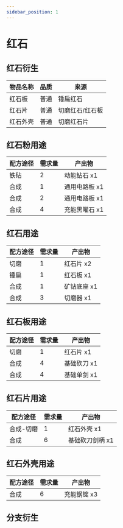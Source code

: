 ```yaml
---
sidebar_position: 1
---
```


# 红石

红石衍生
---

| 物品名称 | 品质 | 来源 |
| - | - | - |
| 红石板 | 普通 | 锤扁红石 |
| 红石片 | 普通 | 切磨红石/红石板 |
| 红石外壳 | 普通 | 切磨红石片 |

红石粉用途
---

| 配方途径 | 需求量 | 产出物 |
| - | - | - |
| 铁砧 | 2 | 动能钻石 x1 |
| 合成 | 1 | 通用电路板 x1 |
| 合成 | 2 | 通用电路板 x1 |
| 合成 | 4 | 充能黑曜石 x1 |


红石用途
---

| 配方途径 | 需求量 | 产出物 |
| - | - | - |
| 切磨 | 1 | 红石片 x2 |
| 锤扁 | 1 | 红石板 x1 |
| 合成 | 1 | 矿钻底座 x1 |
| 合成 | 3 | 切磨器 x1 |

红石板用途
---

| 配方途径 | 需求量 | 产出物 |
| - | - | - |
| 切磨 | 1 | 红石片 x1 |
| 合成 | 4 | 基础砍刀 x1 |
| 合成 | 4 | 基础单剑 x1 |

红石片用途
---

| 配方途径 | 需求量 | 产出物 |
| - | - | - |
| 合成-切磨 | 1 | 红石外壳 x1 |
| 合成 | 6 | 基础砍刀剑柄 x1 |


红石外壳用途
---

| 配方途径 | 需求量 | 产出物 |
| - | - | - |
| 合成 | 6 | 充能钢锭 x3 |

分支衍生
---

<!-- * [红石钻](/materials/golden_diamond) -->
